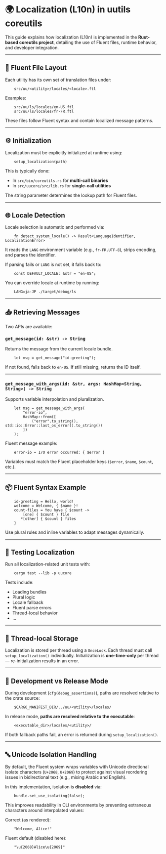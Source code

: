 # 🌍 Localization (L10n) in uutils coreutils

This guide explains how localization (L10n) is implemented in the **Rust-based coreutils project**, detailing the use of Fluent files, runtime behavior, and developer integration.

---

## 📁 Fluent File Layout

Each utility has its own set of translation files under:

```
    src/uu/<utility>/locales/<locale>.ftl
```

Examples:

```
    src/uu/ls/locales/en-US.ftl
    src/uu/ls/locales/fr-FR.ftl
```

These files follow Fluent syntax and contain localized message patterns.

---

## ⚙️ Initialization

Localization must be explicitly initialized at runtime using:

```
    setup_localization(path)
```


This is typically done:
- In `src/bin/coreutils.rs` for **multi-call binaries**
- In `src/uucore/src/lib.rs` for **single-call utilities**

The string parameter determines the lookup path for Fluent files.

---

## 🌐 Locale Detection

Locale selection is automatic and performed via:

```
    fn detect_system_locale() -> Result<LanguageIdentifier, LocalizationError>
```

It reads the `LANG` environment variable (e.g., `fr-FR.UTF-8`), strips encoding, and parses the identifier.

If parsing fails or `LANG` is not set, it falls back to:

```
    const DEFAULT_LOCALE: &str = "en-US";
```

You can override locale at runtime by running:

```
    LANG=ja-JP ./target/debug/ls
```

---

## 📥 Retrieving Messages

Two APIs are available:

### `get_message(id: &str) -> String`

Returns the message from the current locale bundle.

```
    let msg = get_message("id-greeting");
```

If not found, falls back to `en-US`. If still missing, returns the ID itself.

---

### `get_message_with_args(id: &str, args: HashMap<String, String>) -> String`

Supports variable interpolation and pluralization.

```
    let msg = get_message_with_args(
        "error-io",
        HashMap::from([
            ("error".to_string(), std::io::Error::last_os_error().to_string())
        ])
    );
```

Fluent message example:

```
    error-io = I/O error occurred: { $error }
```

Variables must match the Fluent placeholder keys (`$error`, `$name`, `$count`, etc.).

---

## 📦 Fluent Syntax Example

```
    id-greeting = Hello, world!
    welcome = Welcome, { $name }!
    count-files = You have { $count ->
        [one] { $count } file
       *[other] { $count } files
    }
```

Use plural rules and inline variables to adapt messages dynamically.

---

## 🧪 Testing Localization

Run all localization-related unit tests with:

```
    cargo test --lib -p uucore
```

Tests include:
- Loading bundles
- Plural logic
- Locale fallback
- Fluent parse errors
- Thread-local behavior
- ...

---

## 🧵 Thread-local Storage

Localization is stored per thread using a `OnceLock`.
Each thread must call `setup_localization()` individually.
Initialization is **one-time-only** per thread — re-initialization results in an error.

---

## 🧪 Development vs Release Mode

During development (`cfg(debug_assertions)`), paths are resolved relative to the crate source:

```
    $CARGO_MANIFEST_DIR/../uu/<utility>/locales/
```

In release mode, **paths are resolved relative to the executable**:

```
    <executable_dir>/locales/<utility>/
```

If both fallback paths fail, an error is returned during `setup_localization()`.

---

## 🔤 Unicode Isolation Handling

By default, the Fluent system wraps variables with Unicode directional isolate characters (`U+2068`, `U+2069`) to protect against visual reordering issues in bidirectional text (e.g., mixing Arabic and English).

In this implementation, isolation is **disabled** via:

```
    bundle.set_use_isolating(false);
```

This improves readability in CLI environments by preventing extraneous characters around interpolated values:

Correct (as rendered):

```
    "Welcome, Alice!"
```

Fluent default (disabled here):

```
    "\u{2068}Alice\u{2069}"
```

